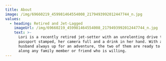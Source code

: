 ```yaml
---
title: About
image: /img/69660219_459981464554008_2179493992012447744_n.jpg
values:
  - heading: Retired and Jet-Lagged
    imageUrl: /img/69660219_459981464554008_2179493992012447744_n.jpg
    text: >-
      Lori is a recently retired jet-setter with an unrelenting drive to see her
      passport stamped, her camera full and a drink in her hand. With a loving
      husband always up for an adventure, the two of them are ready to drag
      along any family member or friend who is willing.
---
```


